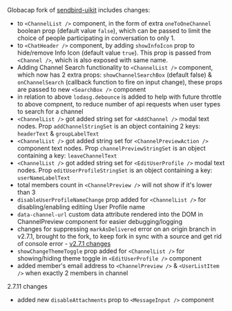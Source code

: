 Globacap fork of [sendbird-uikit](https://www.npmjs.com/package/globacap-sendbird-uikit) includes changes:
- to `<ChannelList />` component, in the form of extra `oneToOneChannel` boolean prop (default value `false`), which can be passed to limit the choice of people participating in conversation to only 1.
- to `<ChatHeader />` component, by adding `showInfoIcon` prop to hide/remove Info Icon (default value `true`). This prop is passed from `<Channel />`, which is also exposed with same name.
- Adding Channel Search functionality to `<ChannelList />` component, which now has 2 extra props: `showChannelSearchBox` (default false) & `onChannelSearch` (callback function to fire on input change), these props are passed to new `<SearchBox />` component
- in relation to above `lodasg.debounce` is added to help with future throttle to above compnent, to reduce number of api requests when user types to search for a channel
- `<ChannelList />` got added string set for `<AddChannel />` modal text nodes. Prop `addChannelStringSet` is an object containing 2 keys: `headerText` & `groupLabelText`
- `<ChannelList />` got added string set for `<ChannelPreviewAction />` component text nodes. Prop `channelPreviewStringSet` is an object containing a key: `leaveChannelText`
- `<ChannelList />` got added string set for `<EditUserProfile />` modal text nodes. Prop `editUserProfileStringSet` is an object containing a key: `userNameLabelText`
- total members count in `<ChannelPreview />` will not show if it's lower than 3
- `disableUserProfileNameChange` prop added for `<ChannelList />` for disabling/enabling editiing User Profile name
- `data-channel-url` custom data attribute rendered into the DOM in ChannelPreview component for easier debugging/logging
- changes for suppressing `markAsDelivered` error on an origin branch in v2.7.1, brought to the fork, to keep fork in sync with a source and get rid of console error - [v2.7.1 changes](https://github.com/sendbird/sendbird-uikit-react/pull/143/files)
- `showChangeThemeToggle` prop added for `<ChannelList />` for showing/hiding theme toggle in `<EditUserProfile />` component
- added member's email address to `<ChannelPreview />` & `<UserListItem />` when exactly 2 members in channel

2.7.11 changes
- added new `disableAttachments` prop to `<MessageInput />` component